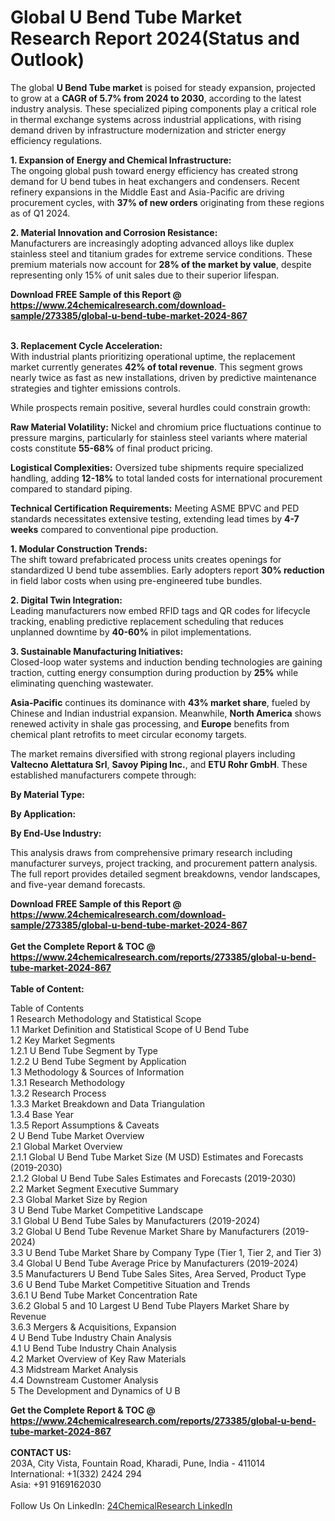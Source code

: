 <h1>Global U Bend Tube Market Research Report 2024(Status and Outlook)</h1><p>The global <strong>U Bend Tube market</strong> is poised for steady expansion, projected to grow at a <strong>CAGR of 5.7% from 2024 to 2030</strong>, according to the latest industry analysis. These specialized piping components play a critical role in thermal exchange systems across industrial applications, with rising demand driven by infrastructure modernization and stricter energy efficiency regulations.</p><p><strong>1. Expansion of Energy and Chemical Infrastructure:</strong><br>
The ongoing global push toward energy efficiency has created strong demand for U bend tubes in heat exchangers and condensers. Recent refinery expansions in the Middle East and Asia-Pacific are driving procurement cycles, with <strong>37% of new orders</strong> originating from these regions as of Q1 2024.

</p><p><strong>2. Material Innovation and Corrosion Resistance:</strong><br>
Manufacturers are increasingly adopting advanced alloys like duplex stainless steel and titanium grades for extreme service conditions. These premium materials now account for <strong>28% of the market by value</strong>, despite representing only 15% of unit sales due to their superior lifespan.</p><div><b>Download FREE Sample of this Report @ 
            <a href="https://www.24chemicalresearch.com/download-sample/273385/global-u-bend-tube-market-2024-867">
            https://www.24chemicalresearch.com/download-sample/273385/global-u-bend-tube-market-2024-867</a></b></div><br><p><strong>3. Replacement Cycle Acceleration:</strong><br>
With industrial plants prioritizing operational uptime, the replacement market currently generates <strong>42% of total revenue</strong>. This segment grows nearly twice as fast as new installations, driven by predictive maintenance strategies and tighter emissions controls.</p><p>While prospects remain positive, several hurdles could constrain growth:</p><p><strong>Raw Material Volatility:</strong> Nickel and chromium price fluctuations continue to pressure margins, particularly for stainless steel variants where material costs constitute <strong>55-68%</strong> of final product pricing.</p><p><strong>Logistical Complexities:</strong> Oversized tube shipments require specialized handling, adding <strong>12-18%</strong> to total landed costs for international procurement compared to standard piping.</p><p><strong>Technical Certification Requirements:</strong> Meeting ASME BPVC and PED standards necessitates extensive testing, extending lead times by <strong>4-7 weeks</strong> compared to conventional pipe production.</p><p><strong>1. Modular Construction Trends:</strong><br>
The shift toward prefabricated process units creates openings for standardized U bend tube assemblies. Early adopters report <strong>30% reduction</strong> in field labor costs when using pre-engineered tube bundles.</p><p><strong>2. Digital Twin Integration:</strong><br>
Leading manufacturers now embed RFID tags and QR codes for lifecycle tracking, enabling predictive replacement scheduling that reduces unplanned downtime by <strong>40-60%</strong> in pilot implementations.</p><p><strong>3. Sustainable Manufacturing Initiatives:</strong><br>
Closed-loop water systems and induction bending technologies are gaining traction, cutting energy consumption during production by <strong>25%</strong> while eliminating quenching wastewater.</p><p><strong>Asia-Pacific</strong> continues its dominance with <strong>43% market share</strong>, fueled by Chinese and Indian industrial expansion. Meanwhile, <strong>North America</strong> shows renewed activity in shale gas processing, and <strong>Europe</strong> benefits from chemical plant retrofits to meet circular economy targets.</p><p>The market remains diversified with strong regional players including <strong>Valtecno Alettatura Srl</strong>, <strong>Savoy Piping Inc.</strong>, and <strong>ETU Rohr GmbH</strong>. These established manufacturers compete through:</p><p><strong>By Material Type:</strong></p><p><strong>By Application:</strong></p><p><strong>By End-Use Industry:</strong></p><p>This analysis draws from comprehensive primary research including manufacturer surveys, project tracking, and procurement pattern analysis. The full report provides detailed segment breakdowns, vendor landscapes, and five-year demand forecasts.</p><div><b>Download FREE Sample of this Report @ 
            <a href="https://www.24chemicalresearch.com/download-sample/273385/global-u-bend-tube-market-2024-867">
            https://www.24chemicalresearch.com/download-sample/273385/global-u-bend-tube-market-2024-867</a></b></div><br><div><b>Get the Complete Report & TOC @ 
            <a href="https://www.24chemicalresearch.com/reports/273385/global-u-bend-tube-market-2024-867">
            https://www.24chemicalresearch.com/reports/273385/global-u-bend-tube-market-2024-867</a></b></div><br>
            <b>Table of Content:</b><p>Table of Contents<br />
1 Research Methodology and Statistical Scope<br />
1.1 Market Definition and Statistical Scope of U Bend Tube<br />
1.2 Key Market Segments<br />
1.2.1 U Bend Tube Segment by Type<br />
1.2.2 U Bend Tube Segment by Application<br />
1.3 Methodology & Sources of Information<br />
1.3.1 Research Methodology<br />
1.3.2 Research Process<br />
1.3.3 Market Breakdown and Data Triangulation<br />
1.3.4 Base Year<br />
1.3.5 Report Assumptions & Caveats<br />
2 U Bend Tube Market Overview<br />
2.1 Global Market Overview<br />
2.1.1 Global U Bend Tube Market Size (M USD) Estimates and Forecasts (2019-2030)<br />
2.1.2 Global U Bend Tube Sales Estimates and Forecasts (2019-2030)<br />
2.2 Market Segment Executive Summary<br />
2.3 Global Market Size by Region<br />
3 U Bend Tube Market Competitive Landscape<br />
3.1 Global U Bend Tube Sales by Manufacturers (2019-2024)<br />
3.2 Global U Bend Tube Revenue Market Share by Manufacturers (2019-2024)<br />
3.3 U Bend Tube Market Share by Company Type (Tier 1, Tier 2, and Tier 3)<br />
3.4 Global U Bend Tube Average Price by Manufacturers (2019-2024)<br />
3.5 Manufacturers U Bend Tube Sales Sites, Area Served, Product Type<br />
3.6 U Bend Tube Market Competitive Situation and Trends<br />
3.6.1 U Bend Tube Market Concentration Rate<br />
3.6.2 Global 5 and 10 Largest U Bend Tube Players Market Share by Revenue<br />
3.6.3 Mergers & Acquisitions, Expansion<br />
4 U Bend Tube Industry Chain Analysis<br />
4.1 U Bend Tube Industry Chain Analysis<br />
4.2 Market Overview of Key Raw Materials<br />
4.3 Midstream Market Analysis<br />
4.4 Downstream Customer Analysis<br />
5 The Development and Dynamics of U B</p><div><b>Get the Complete Report & TOC @ 
            <a href="https://www.24chemicalresearch.com/reports/273385/global-u-bend-tube-market-2024-867">
            https://www.24chemicalresearch.com/reports/273385/global-u-bend-tube-market-2024-867</a></b></div><br><b>CONTACT US:</b><br>
            203A, City Vista, Fountain Road, Kharadi, Pune, India - 411014<br>
            International: +1(332) 2424 294<br>
            Asia: +91 9169162030 <br><br>
            Follow Us On LinkedIn: <a href="https://www.linkedin.com/company/24chemicalresearch/">24ChemicalResearch LinkedIn</a>